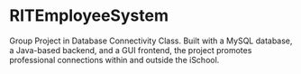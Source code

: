 # RITEmployeeSystem
Group Project in Database Connectivity Class. Built with a MySQL database, a Java-based backend, and a GUI frontend, the project promotes professional connections within and outside the iSchool.
